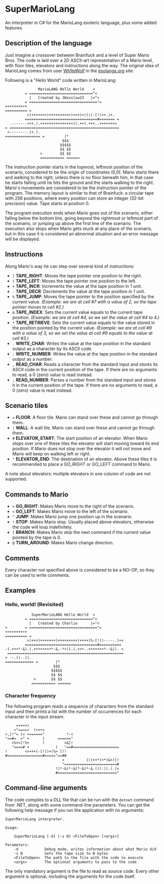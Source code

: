 # SuperMarioLang

An interpreter in C# for the MarioLang esoteric language, plus some added features.

## Description of the language

Just imagine a crossover between Brainfuck and a level of Super Mario Bros. The code is laid over a
2D ASCII-art representation of a Mario level, with floor tiles, elevators and instructions along the way.
The original idea of MarioLang comes from user [Wh1teWolf](https://esolangs.org/wiki/User:Wh1teWolf) in
the [esolangs.org](http://esolangs.org) site.

Following is a "Hello World" code written in MarioLang:

                   MarioLANG Hello World    <
             = =============================^<
               |   Created by JWinslow23   |=^<
             = ==============================="=
    ++++++++++
    ========== =
              >)+++++++)++++++++++)+++)+((((-[!)++.)+.
             =================================#======= =
      .------.+++.).+++++++++++++++((.++).+++..+++++++<
    = ==================================================
     >--------.)+.).
    ================ =         |*
                              $$$
                             $$$$$
                             $$ $$
                    >        $$ $$
                    =========== ======

The instruction pointer starts in the topmost, leftmost position of the scenario, considered to be
the origin of coordinates (0,0). Mario starts there and walking to the right, unless there is no floor
beneath him, in that case he starts falling until he hits the ground and the starts walking to the right.
Mario's movements are considered to be the instruction pointer of the program. The memory layout is
similar to that of Brainfuck: a circular tape with 256 positions, where every position can store an integer
(32-bit precision) value. Tape starts at position 0.

The program execution ends when Mario goes out of the scenario, either falling below the bottom line, going
beyond the rightmost or leftmost part of the scenario, or jumping up above the first line of the scenario.
The execution also stops when Mario gets stuck at any place of the scenario, but in this case it is
considered an abnormal situation and an error message will be displayed.

## Instructions

Along Mario's way he can step over several kind of instructions:

* `)` __TAPE_RIGHT__: Moves the tape pointer one position to the right.
* `(` __TAPE_LEFT__: Moves the tape pointer one position to the left.
* `+` __TAPE_INCR__: Increments the value at the tape position in 1 unit.
* `-` __TAPE_DECR__: Decrements the value at the tape position in 1 unit.
* `%` __TAPE_JUMP__: Moves the tape pointer to the position specified by the current value. _(Example: we
are at cell #7 with a value of 2, so the tape pointer moves to cell #2.)_
* `&` __TAPE_INDEX__: Sets the current value equals to the current tape position. _(Example: we are at
cell #4, so we set the value at cell #4 to 4.)_
* `*` __TAPE_RETRIEVE__: Sets the current value equals to the value stored in the position pointed by
the current value. _(Example: we are at cell #9 with a value of 3, so we set the value at cell #9
equals to the value at cell #3.)_
* `.` __WRITE_CHAR__: Writes the value at the tape position in the standard output as a character
by its ASCII code.
* `:` __WRITE_NUMBER__: Writes the value at the tape position in the standard output as a number.
* `,` __READ_CHAR__: Reads a character from the standard input and stores its ASCII code in the current
position of the tape. If there are no arguments to read, a 0 (zero) value is read instead.
* `;` __READ_NUMBER__: Parses a number from the standard input and stores it in the current position of
the tape. If there are no arguments to read, a 0 (zero) value is read instead.

## Scenario tiles

* `=` __FLOOR__: A floor tile. Mario can stand over these and cannot go through them.
* `|` __WALL__: A wall tile. Mario can stand over these and cannot go through them.
* `#` __ELEVATOR_START__: The start position of an elevator. When Mario stops over one of these tiles
the elevator will start moving toward its end position. If Mario does not stop over the elevator it 
will not move and Mario will keep on walking left or right.
* `"` __ELEVATOR_END__: The destination of an elevator. Above these tiles it is recommended to place
a GO_RIGHT or GO_LEFT command to Mario.

A note about elevators: multiple elevators in one column of code are not supported.
 
## Commands to Mario

* `>` __GO_RIGHT__: Makes Mario move to the right of the scenario.
* `<` __GO_LEFT__: Makes Mario move to the left of the scenario.
* `^` __JUMP__: Makes Mario jump one position up in the scenario.
* `!` __STOP__: Makes Mario stop. Usually placed above elevators, otherwise the code will loop indefinitely.
* `[` __BRANCH__: Makes Mario skip the next command if the current value pointed by the tape is 0.
* `@` __TURN_AROUND__: Makes Mario change direction.

## Comments

Every character not specified above is considered to be a NO-OP, so they can be used to write
comments.

## Examples

### Hello, world! (Revisited)

                SuperMarioLANG Hello World  <
             = =============================^<
               |   Created by Charlie      |=^<
    +        = ==============================="=
    ++++++++++
    ========== =
              >)+++)+++++++)+++++++++)++++)%-[!))-----.)++
             =================================#==========
    -(.+++*-&).(.++++++++*-&.-*+)).(.+++..+++++++*--&)). <
     =====================================================
    > --.((-.((.
    ============= =        |*
                          $$$
                         $$$$$
                         $$ $$
                 >       $$ $$
                =========== ======

### Character frequency

The following program reads a sequence of characters from the standard input and then
prints a list with the number of occurrences for each character in the input stream.

         >++++)
        >^====+  (+++<
    >,[!^= (< +======"          *-<
    "==#=  =" +      )      ======"
       >%+>[!%+      )         >&[!
       "====# +            )   "==#=====================
    !        <>+++(-[!))+(%> [!!
    #================#====="==##
                              >          (((++*)+*)&+)[!
                              "========================#
                           !)*-&)*-&)*-&)*-&.(((:)).(.(<
                           #==========================="

## Command-line arguments

The code compiles to a DLL file that can be run with the `dotnet` command from .NET, along
with some command-line parameters. You can get the following help message if you run
the application with no arguments:

    SuperMarioLang interpreter.
    
    Usage:
    
        SuperMarioLang [-d] [-s N] <FileToOpen> [<args>]
    
    Parameters:
        -d            Debug mode, writes information about what Mario did
        -s N          Sets the tape size to N bytes
        <FileToOpen>  The path to the file with the code to execute
        <args>        The optional arguments to pass to the code

The only mandatory argument is the file to read as source code. Every other argument
is optional, including the arguments for the code itself.
